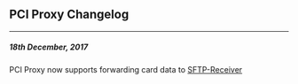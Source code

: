 ## **PCI Proxy Changelog**





---

##### 18th December, 2017

PCI Proxy now supports forwarding card data to  [SFTP-Receiver](/forward-receiver/sftp.md)

